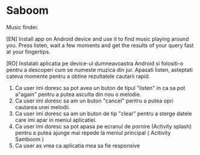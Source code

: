 # Saboom
Music finder.

[EN] Install app on Android device and use it to find music playing around you.
Press listen, wait a few moments and get the results of your query fast at your fingertips.

[RO] Instalati aplicatia pe device-ul dumneavoastra Android si folositi-o pentru a descoperi cum se numeste muzica din jur.
Apasati listen, asteptati cateva momente pentru a obtine rezultatele cautarii rapid.

1. Ca user imi doresc sa pot avea un buton de tipul "listen" in ca sa pot a"again" pentru a putea asculta din nou o melodie.
2. Ca user imi doresc sa am un buton "cancel" pentru a putea opri cautarea unei melodii. 
3. Ca user imi doresc sa am un buton de tip "clear" pentru a sterge datele care imi apar in meniul aplicatiei.
4. Ca user imi doresc sa pot apasa pe ecranul de pornire (Activity splash) pentru a putea ajunge mai repede la meniul principal ( Acitivity Samboom )
5. Ca user as vrea ca aplicatia mea sa fie responsive
